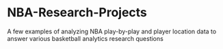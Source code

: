 # NBA-Research-Projects

A few examples of analyzing NBA play-by-play and player location data to answer various basketball analytics research questions
